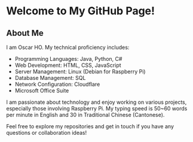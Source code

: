 # Welcome to My GitHub Page!

## About Me

I am Oscar HO. My technical proficiency includes:

- Programming Languages: Java, Python, C#
- Web Development: HTML, CSS, JavaScript
- Server Management: Linux (Debian for Raspberry Pi)
- Database Management: SQL
- Network Configuration: Cloudflare
- Microsoft Office Suite

I am passionate about technology and enjoy working on various projects, especially those involving Raspberry Pi. My typing speed is 50~60 words per minute in English and 30 in Traditional Chinese (Cantonese).

Feel free to explore my repositories and get in touch if you have any questions or collaboration ideas!
